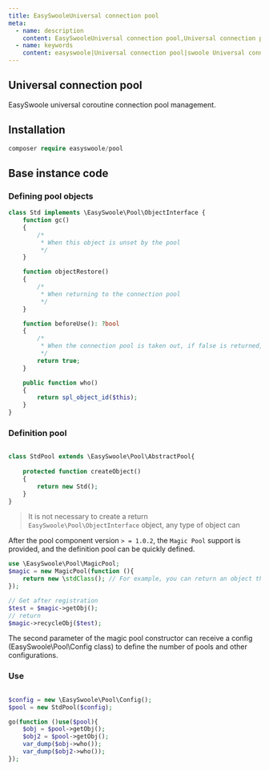 ```yaml
---
title: EasySwooleUniversal connection pool
meta:
  - name: description
    content: EasySwooleUniversal connection pool,Universal connection pool,easyswooleUniversal connection pool
  - name: keywords
    content: easyswoole|Universal connection pool|swoole Universal connection pool|Universal connection pool
---
```

## Universal connection pool

EasySwoole universal coroutine connection pool management.

## Installation
```php
composer require easyswoole/pool
```


## Base instance code
### Defining pool objects
```php
class Std implements \EasySwoole\Pool\ObjectInterface {
    function gc()
    {
        /*
         * When this object is unset by the pool
         */
    }

    function objectRestore()
    {
        /*
         * When returning to the connection pool
         */
    }

    function beforeUse(): ?bool
    {
        /*
         * When the connection pool is taken out, if false is returned, the current object is discarded for recycling.
         */
        return true;
    }

    public function who()
    {
        return spl_object_id($this);
    }
}
```
### Definition pool
```php

class StdPool extends \EasySwoole\Pool\AbstractPool{
    
    protected function createObject()
    {
        return new Std();
    }
}

```
> It is not necessary to create a return `EasySwoole\Pool\ObjectInterface` object, any type of object can

After the pool component version `> = 1.0.2`, the `Magic Pool` support is provided, and the definition pool can be quickly defined.

```php
use \EasySwoole\Pool\MagicPool;
$magic = new MagicPool(function (){
    return new \stdClass(); // For example, you can return an object that implements ObjectInterface
});

// Get after registration
$test = $magic->getObj();
// return
$magic->recycleObj($test);
```

The second parameter of the magic pool constructor can receive a config (EasySwoole\Pool\Config class) to define the number of pools and other configurations.


### Use
```php

$config = new \EasySwoole\Pool\Config();
$pool = new StdPool($config);

go(function ()use($pool){
    $obj = $pool->getObj();
    $obj2 = $pool->getObj();
    var_dump($obj->who());
    var_dump($obj2->who());
});
```
